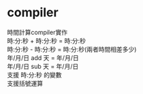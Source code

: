 # compiler
時間計算compiler實作  
時:分:秒 + 時:分:秒 = 時:分:秒  
時:分:秒 - 時:分:秒 = 時:分:秒(兩者時間相差多少)  
年/月/日 add 天 = 年/月/日  
年/月/日 sub 天 = 年/月/日  
支援  時:分:秒  的變數  
支援括號運算
